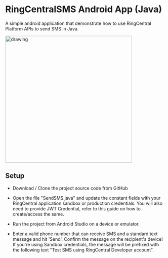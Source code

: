 # RingCentralSMS Android App (Java)
A simple android application that demonstrate how to use RingCentral Platform APIs to send SMS in Java.

<img src="https://github.com/suyashjoshi/RingCentralSMS-Android/blob/main/app/src/main/assets/screenshot.png" alt="drawing" width="400"/>


## Setup

- Download / Clone the project source code from GitHub

- Open the file "SendSMS.java" and update the constant fields with your RingCentral application sandbox or production credentials. You will also need to provide JWT Credential, refer to this guide on how to create/access the same.

- Run the project from Android Studio on a device or emulator.

- Enter a valid phone number that can receive SMS and a standard text message and hit 'Send'. Confirm the message on the recipient's device! If you're using Sandbox credentials, the message will be prefixed with the following text "Test SMS using RingCentral Developer account".
